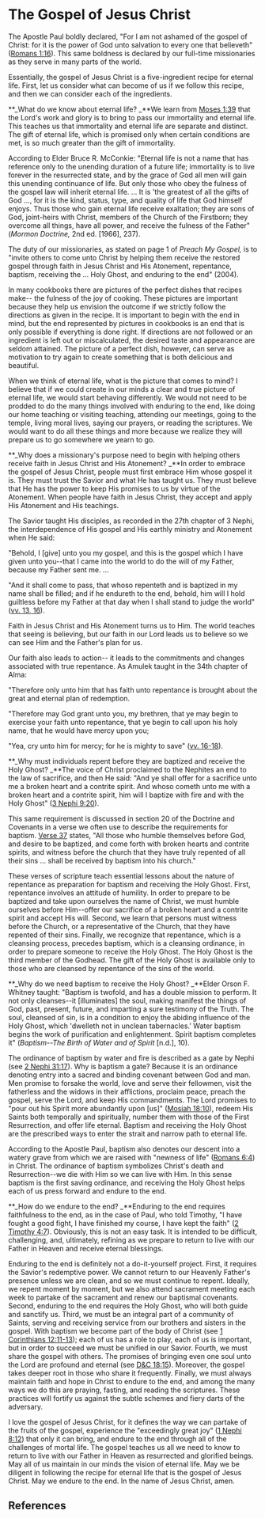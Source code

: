# The Gospel of Jesus Christ

The Apostle Paul boldly declared, "For I am not ashamed of the gospel of
Christ: for it is the power of God unto salvation to every one that believeth"
([Romans 1:16](/scriptures/nt/rom/1.16?lang=eng#15)). This same boldness is
declared by our full-time missionaries as they serve in many parts of the
world.

Essentially, the gospel of Jesus Christ is a five-ingredient recipe for
eternal life. First, let us consider what can become of us if we follow this
recipe, and then we can consider each of the ingredients.

**_What do we know about eternal life? _**We learn from [Moses 1:39](/scriptures/pgp/moses/1.39?lang=eng#38) that the Lord's work and glory is to bring to pass our immortality and eternal life. This teaches us that immortality and eternal life are separate and distinct. The gift of eternal life, which is promised only when certain conditions are met, is so much greater than the gift of immortality.

According to Elder Bruce R. McConkie: "Eternal life is not a name that has
reference only to the unending duration of a future life; immortality is to
live forever in the resurrected state, and by the grace of God all men will
gain this unending continuance of life. But only those who obey the fulness of
the gospel law will inherit eternal life. ... It is 'the greatest of all the
gifts of God ..., for it is the kind, status, type, and quality of life that God
himself enjoys. Thus those who gain eternal life receive exaltation; they are
sons of God, joint-heirs with Christ, members of the Church of the Firstborn;
they overcome all things, have all power, and receive the fulness of the
Father" (_Mormon Doctrine,_ 2nd ed. [1966], 237).

The duty of our missionaries, as stated on page 1 of _Preach My Gospel,_ is to
"invite others to come unto Christ by helping them receive the restored gospel
through faith in Jesus Christ and His Atonement, repentance, baptism,
receiving the ... Holy Ghost, and enduring to the end" (2004).

In many cookbooks there are pictures of the perfect dishes that recipes make--
the fulness of the joy of cooking. These pictures are important because they
help us envision the outcome if we strictly follow the directions as given in
the recipe. It is important to begin with the end in mind, but the end
represented by pictures in cookbooks is an end that is only possible if
everything is done right. If directions are not followed or an ingredient is
left out or miscalculated, the desired taste and appearance are seldom
attained. The picture of a perfect dish, however, can serve as motivation to
try again to create something that is both delicious and beautiful.

When we think of eternal life, what is the picture that comes to mind? I
believe that if we could create in our minds a clear and true picture of
eternal life, we would start behaving differently. We would not need to be
prodded to do the many things involved with enduring to the end, like doing
our home teaching or visiting teaching, attending our meetings, going to the
temple, living moral lives, saying our prayers, or reading the scriptures. We
would want to do all these things and more because we realize they will
prepare us to go somewhere we yearn to go.

**_Why does a missionary's purpose need to begin with helping others receive faith in Jesus Christ and His Atonement? _**In order to embrace the gospel of Jesus Christ, people must first embrace Him whose gospel it is. They must trust the Savior and what He has taught us. They must believe that He has the power to keep His promises to us by virtue of the Atonement. When people have faith in Jesus Christ, they accept and apply His Atonement and His teachings.

The Savior taught His disciples, as recorded in the 27th chapter of 3 Nephi,
the interdependence of His gospel and His earthly ministry and Atonement when
He said:

"Behold, I [give] unto you my gospel, and this is the gospel which I have
given unto you--that I came into the world to do the will of my Father,
because my Father sent me. ...

"And it shall come to pass, that whoso repenteth and is baptized in my name
shall be filled; and if he endureth to the end, behold, him will I hold
guiltless before my Father at that day when I shall stand to judge the world"
([vv. 13, 16](/scriptures/bofm/3-ne/27.13,16?lang=eng#12)).

Faith in Jesus Christ and His Atonement turns us to Him. The world teaches
that seeing is believing, but our faith in our Lord leads us to believe so we
can see Him and the Father's plan for us.

Our faith also leads to action-- it leads to the commitments and changes
associated with true repentance. As Amulek taught in the 34th chapter of Alma:

"Therefore only unto him that has faith unto repentance is brought about the
great and eternal plan of redemption.

"Therefore may God grant unto you, my brethren, that ye may begin to exercise
your faith unto repentance, that ye begin to call upon his holy name, that he
would have mercy upon you;

"Yea, cry unto him for mercy; for he is mighty to save" ([vv.
16-18](/scriptures/bofm/alma/34.16-18?lang=eng#15)).

**_Why must individuals repent before they are baptized and receive the Holy Ghost? _**The voice of Christ proclaimed to the Nephites an end to the law of sacrifice, and then He said: "And ye shall offer for a sacrifice unto me a broken heart and a contrite spirit. And whoso cometh unto me with a broken heart and a contrite spirit, him will I baptize with fire and with the Holy Ghost" ([3 Nephi 9:20](/scriptures/bofm/3-ne/9.20?lang=eng#19)).

This same requirement is discussed in section 20 of the Doctrine and Covenants
in a verse we often use to describe the requirements for baptism. [Verse
37](/scriptures/dc-testament/dc/20.37?lang=eng#36) states, "All those who
humble themselves before God, and desire to be baptized, and come forth with
broken hearts and contrite spirits, and witness before the church that they
have truly repented of all their sins ... shall be received by baptism into his
church."

These verses of scripture teach essential lessons about the nature of
repentance as preparation for baptism and receiving the Holy Ghost. First,
repentance involves an attitude of humility. In order to prepare to be
baptized and take upon ourselves the name of Christ, we must humble ourselves
before Him--offer our sacrifice of a broken heart and a contrite spirit and
accept His will. Second, we learn that persons must witness before the Church,
or a representative of the Church, that they have repented of their sins.
Finally, we recognize that repentance, which is a cleansing process, precedes
baptism, which is a cleansing ordinance, in order to prepare someone to
receive the Holy Ghost. The Holy Ghost is the third member of the Godhead. The
gift of the Holy Ghost is available only to those who are cleansed by
repentance of the sins of the world.

**_Why do we need baptism to receive the Holy Ghost? _**Elder Orson F. Whitney taught: "Baptism is twofold, and has a double mission to perform. It not only cleanses--it [illuminates] the soul, making manifest the things of God, past, present, future, and imparting a sure testimony of the Truth. The soul, cleansed of sin, is in a condition to enjoy the abiding influence of the Holy Ghost, which 'dwelleth not in unclean tabernacles.' Water baptism begins the work of purification and enlightenment. Spirit baptism completes it" (_Baptism--The Birth of Water and of Spirit_ [n.d.], 10).

The ordinance of baptism by water and fire is described as a gate by Nephi
(see [2 Nephi 31:17](/scriptures/bofm/2-ne/31.17?lang=eng#16)). Why is baptism
a gate? Because it is an ordinance denoting entry into a sacred and binding
covenant between God and man. Men promise to forsake the world, love and serve
their fellowmen, visit the fatherless and the widows in their afflictions,
proclaim peace, preach the gospel, serve the Lord, and keep His commandments.
The Lord promises to "pour out his Spirit more abundantly upon [us]" ([Mosiah
18:10](/scriptures/bofm/mosiah/18.10?lang=eng#9)), redeem His Saints both
temporally and spiritually, number them with those of the First Resurrection,
and offer life eternal. Baptism and receiving the Holy Ghost are the
prescribed ways to enter the strait and narrow path to eternal life.

According to the Apostle Paul, baptism also denotes our descent into a watery
grave from which we are raised with "newness of life" ([Romans
6:4](/scriptures/nt/rom/6.4?lang=eng#3)) in Christ. The ordinance of baptism
symbolizes Christ's death and Resurrection--we die with Him so we can live
with Him. In this sense baptism is the first saving ordinance, and receiving
the Holy Ghost helps each of us press forward and endure to the end.

**_How do we endure to the end? _**Enduring to the end requires faithfulness to the end, as in the case of Paul, who told Timothy, "I have fought a good fight, I have finished my course, I have kept the faith" ([2 Timothy 4:7](/scriptures/nt/2-tim/4.7?lang=eng#6)). Obviously, this is not an easy task. It is intended to be difficult, challenging, and, ultimately, refining as we prepare to return to live with our Father in Heaven and receive eternal blessings.

Enduring to the end is definitely not a do-it-yourself project. First, it
requires the Savior's redemptive power. We cannot return to our Heavenly
Father's presence unless we are clean, and so we must continue to repent.
Ideally, we repent moment by moment, but we also attend sacrament meeting each
week to partake of the sacrament and renew our baptismal covenants. Second,
enduring to the end requires the Holy Ghost, who will both guide and sanctify
us. Third, we must be an integral part of a community of Saints, serving and
receiving service from our brothers and sisters in the gospel. With baptism we
become part of the body of Christ (see [1 Corinthians
12:11-13](/scriptures/nt/1-cor/12.11-13?lang=eng#10)); each of us has a role
to play, each of us is important, but in order to succeed we must be unified
in our Savior. Fourth, we must share the gospel with others. The promises of
bringing even one soul unto the Lord are profound and eternal (see [D&amp;C
18:15](/scriptures/dc-testament/dc/18.15?lang=eng#14)). Moreover, the gospel
takes deeper root in those who share it frequently. Finally, we must always
maintain faith and hope in Christ to endure to the end, and among the many
ways we do this are praying, fasting, and reading the scriptures. These
practices will fortify us against the subtle schemes and fiery darts of the
adversary.

I love the gospel of Jesus Christ, for it defines the way we can partake of
the fruits of the gospel, experience the "exceedingly great joy" ([1 Nephi
8:12](/scriptures/bofm/1-ne/8.12?lang=eng#11)) that only it can bring, and
endure to the end through all of the challenges of mortal life. The gospel
teaches us all we need to know to return to live with our Father in Heaven as
resurrected and glorified beings. May all of us maintain in our minds the
vision of eternal life. May we be diligent in following the recipe for eternal
life that is the gospel of Jesus Christ. May we endure to the end. In the name
of Jesus Christ, amen.

## References

